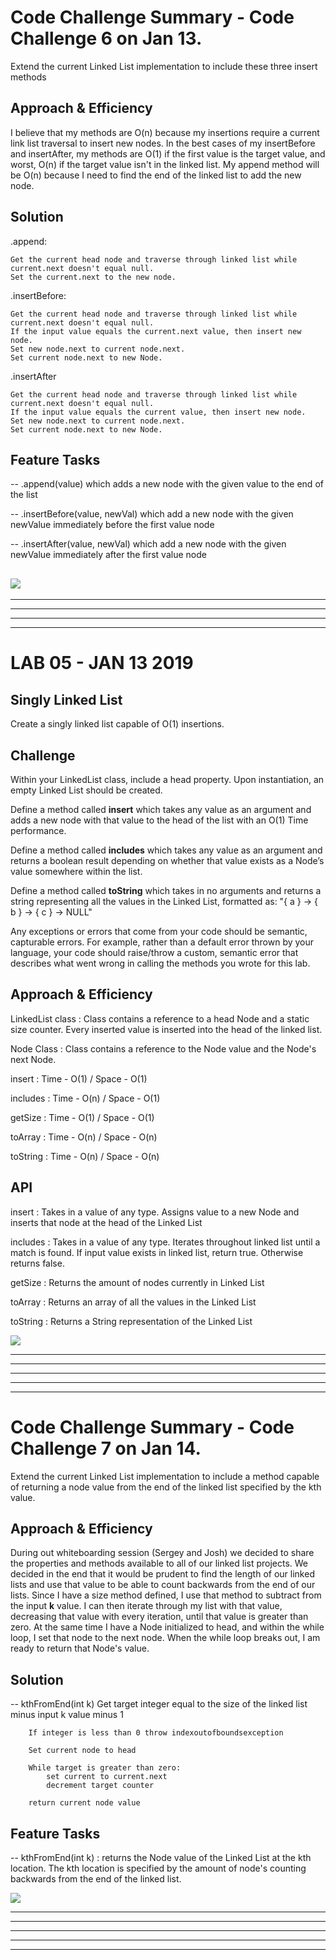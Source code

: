 # Code Challenge Summary - Code Challenge 6 on Jan 13. 

Extend the current Linked List implementation to include these three insert methods

## Approach & Efficiency
I believe that my methods are O(n) because my insertions require a current link list traversal to insert new nodes.  In the best cases of my insertBefore and insertAfter, my methods are O(1) if the first value is the target value, and worst, O(n) if the target value isn't in the linked list.  My append method will be O(n) because I need to find the end of the linked list to add the new node. 

## Solution
.append:

    Get the current head node and traverse through linked list while current.next doesn't equal null.
    Set the current.next to the new node.
.insertBefore:

    Get the current head node and traverse through linked list while current.next doesn't equal null.
    If the input value equals the current.next value, then insert new node.
    Set new node.next to current node.next.
    Set current node.next to new Node.
.insertAfter

    Get the current head node and traverse through linked list while current.next doesn't equal null.
    If the input value equals the current value, then insert new node.
    Set new node.next to current node.next.
    Set current node.next to new Node.


## Feature Tasks
-- .append(value) which adds a new node with the given value to the end of the list

-- .insertBefore(value, newVal) which add a new node with the given newValue immediately before the first value node

-- .insertAfter(value, newVal) which add a new node with the given newValue immediately after the first value node

![](https://github.com/micahThor/data-structures-and-algorithms/blob/master/assets/threeLLinsert.jpg)
---
---
---
---
---


# LAB 05 - JAN 13 2019

## Singly Linked List
Create a singly linked list capable of O(1) insertions.  


## Challenge
Within your LinkedList class, include a head property. Upon instantiation, an empty Linked List should be created.

Define a method called **insert** which takes any value as an argument and adds a new node with that value to the head of the list with an O(1) Time performance.

Define a method called **includes** which takes any value as an argument and returns a boolean result depending on whether that value exists as a Node’s value somewhere within the list.

Define a method called **toString** which takes in no arguments and returns a string representing all the values in the Linked List, formatted as:
"{ a } -> { b } -> { c } -> NULL"

Any exceptions or errors that come from your code should be semantic, capturable errors. For example, rather than a default error thrown by your language, your code should raise/throw a custom, semantic error that describes what went wrong in calling the methods you wrote for this lab.

## Approach & Efficiency

LinkedList class :  Class contains a reference to a head Node and a static size counter.  Every inserted value is inserted into the head of the linked list.

Node Class       :  Class contains a reference to the Node value and the Node's next Node.

insert   : Time - O(1) / Space - O(1)

includes : Time - O(n) / Space - O(1)

getSize  : Time - O(1) / Space - O(1)

toArray  : Time - O(n) / Space - O(n)

toString : Time - O(n) / Space - O(n)

## API
<!-- Description of each method publicly available to your Linked List -->
insert     : Takes in a value of any type.  Assigns value to a new Node and inserts that node at the head of the Linked List

includes   : Takes in a value of any type.  Iterates throughout linked list until a match is found.  If input value exists in linked list, return true.  Otherwise returns false.

getSize    : Returns the amount of nodes currently in Linked List

toArray    : Returns an array of all the values in the Linked List

toString   : Returns a String representation of the Linked List

![](https://github.com/micahThor/data-structures-and-algorithms/blob/master/assets/threeLLinsert.jpg)

---
---
---
---
---

# Code Challenge Summary - Code Challenge 7 on Jan 14. 

Extend the current Linked List implementation to include a method capable of returning a node value from the end of the linked list specified by the kth value.

## Approach & Efficiency

During out whiteboarding session (Sergey and Josh) we decided to share the properties and methods available to all of our linked list projects.  We decided in the end that it would be prudent to find the length of our linked lists and use that value to be able to count backwards from the end of our lists.  Since I have a size method defined, I use that method to subtract from the input **k** value.  I can then iterate through my list with that value, decreasing that value with every iteration, until that value is greater than zero.  At the same time I have a Node initialized to head, and within the while loop, I set that node to the next node.  When the while loop breaks out, I am ready to return that Node's value.


## Solution

-- kthFromEnd(int k)
        Get target integer equal to the size of the linked list minus input k value minus 1
        
        If integer is less than 0 throw indexoutofboundsexception
        
        Set current node to head
        
        While target is greater than zero:
            set current to current.next
            decrement target counter
         
        return current node value

## Feature Tasks

-- kthFromEnd(int k) : returns the Node value of the Linked List at the kth location.  The kth location is specified by the amount of node's counting backwards from the end of the linked list.

![](https://github.com/micahThor/data-structures-and-algorithms/blob/master/assets/code%20ch%207.jpg)


---
---
---
---
---
